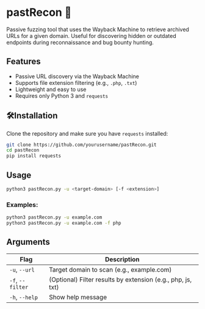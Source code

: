 # pastRecon 🦝

Passive fuzzing tool that uses the Wayback Machine to retrieve archived URLs for a given domain. Useful for discovering hidden or outdated endpoints during reconnaissance and bug bounty hunting.

## Features

- Passive URL discovery via the Wayback Machine
- Supports file extension filtering (e.g., `.php`, `.txt`)
- Lightweight and easy to use
- Requires only Python 3 and `requests`

## 🛠Installation

Clone the repository and make sure you have `requests` installed:

```bash
git clone https://github.com/yourusername/pastRecon.git
cd pastRecon
pip install requests
````

## Usage

```bash
python3 pastRecon.py -u <target-domain> [-f <extension>]
```

### Examples:

```bash
python3 pastRecon.py -u example.com
python3 pastRecon.py -u example.com -f php
```

## Arguments

| Flag             | Description                                                 |
| ---------------- | ----------------------------------------------------------- |
| `-u`, `--url`    | Target domain to scan (e.g., example.com)                   |
| `-f`, `--filter` | (Optional) Filter results by extension (e.g., php, js, txt) |
| `-h`, `--help`   | Show help message                                           |

